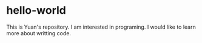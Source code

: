 # hello-world
This is Yuan's repository.
I am interested in programing. I would like to learn more about writting code.
